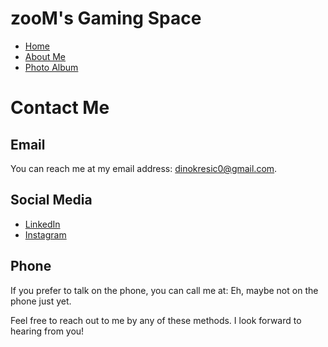 # zooM's Gaming Space
<!DOCTYPE html>
<html>
  <head>
    <meta charset="UTF-8">
  </head>
  <body>
     <nav>
      <ul>
        <li><a href="README.md">Home</a></li>
        <li><a href="about-me.md">About Me</a></li>
        <li><a href="photoalbum.md">Photo Album</a></li>
      </ul>
    </nav>
    <h1>Contact Me</h1>
    <h2>Email</h2>
    <p>You can reach me at my email address: <a href="mailto:dinokresic0@gmail.com">dinokresic0@gmail.com</a>.</p>
    <h2>Social Media</h2>
    <ul>
      <li><a href="https://www.linkedin.com/in/dino-kresic-184760253/">LinkedIn</a></li>
      <li><a href="https://www.instagram.com/dino.kami/?hl=en">Instagram</a></li>
    </ul>
    <h2>Phone</h2>
    <p>If you prefer to talk on the phone, you can call me at: Eh, maybe not on the phone just yet.</p>
    <p>Feel free to reach out to me by any of these methods. I look forward to hearing from you!</p>
  </body>
</html>
